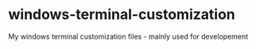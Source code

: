 # windows-terminal-customization
My windows terminal customization files - mainly used for developement
